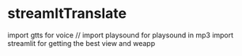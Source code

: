 # streamltTranslate
import gtts  for voice //
import playsound for playsound in mp3
import streamlit for getting the best view and weapp
